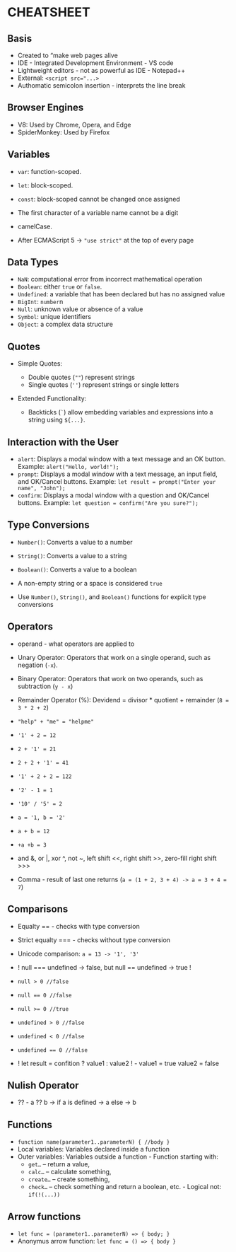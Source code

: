 # CHEATSHEET

## Basis

 - Created to “make web pages alive
 - IDE - Integrated Development Environment - VS code
 - Lightweight editors - not as powerful as IDE - Notepad++
 - External: `<script src="...>`
 - Authomatic semicolon insertion - interprets the line break   


## Browser Engines

- V8: Used by Chrome, Opera, and Edge
- SpiderMonkey: Used by Firefox

## Variables

- `var`: function-scoped.
- `let`: block-scoped.
- `const`: block-scoped cannot be changed once assigned

- The first character of a variable name cannot be a digit
- camelCase.
- After ECMAScript 5 -> `"use strict"` at the top of every page

## Data Types

- `NaN`: computational error from incorrect mathematical operation
- `Boolean`: either `true` or `false`.
- `Undefined`: a variable that has been declared but has no assigned value
- `BigInt`: `number`n
- `Null`: unknown value or absence of a value
- `Symbol`: unique identifiers
- `Object`: a complex data structure

## Quotes

- Simple Quotes:
  - Double quotes (`""`) represent strings
  - Single quotes (`''`) represent strings or single letters

- Extended Functionality:
  - Backticks (`` ` ``) allow embedding variables and expressions into a string using `${...}`.

## Interaction with the User

- `alert`: Displays a modal window with a text message and an OK button. Example: `alert("Hello, world!");`
- `prompt`: Displays a modal window with a text message, an input field, and OK/Cancel buttons. Example: `let result = prompt("Enter your name", "John");`
- `confirm`: Displays a modal window with a question and OK/Cancel buttons. Example: `let question = confirm("Are you sure?");`

## Type Conversions

- `Number()`: Converts a value to a number
- `String()`: Converts a value to a string
- `Boolean()`: Converts a value to a boolean

- A non-empty string or a space is considered `true`
- Use `Number()`, `String()`, and `Boolean()` functions for explicit type conversions

## Operators
  - operand - what operators are applied to
  - Unary Operator: Operators that work on a single operand, such as negation (`-x`).
  - Binary Operator: Operators that work on two operands, such as subtraction (`y - x`)
  - Remainder Operator (%): Devidend = divisor * quotient + remainder (`8 = 3 * 2 + 2`)

- `"help" + "me" = "helpme"`
- `'1' + 2 = 12`
- `2 + '1' = 21`
- `2 + 2 + '1' = 41`
- `'1' + 2 + 2 = 122`
- `'2' - 1 = 1`
- `'10' / '5' = 2`

 - `a = '1, b = '2'`
 - `a + b = 12`
 - `+a +b = 3`

- and &, or |, xor ^, not ~, left shift <<, right shift >>, zero-fill right shift >>>
 - Comma - result of last one returns (`a = (1 + 2, 3 + 4) -> a = 3 + 4 = 7`)

## Comparisons
 - Equalty == - checks with type conversion
 - Strict equalty === - checks without type conversion
 - Unicode comparison: `a = 13 -> '1', '3'`
 - ! null === undefined -> false, but null == undefined -> true !

 - `null > 0 //false`
 - `null == 0 //false`
 - `null >= 0 //true`
 - `undefined > 0 //false`
 - `undefined < 0 //false`
 - `undefined == 0 //false`
- ! let result = confition ? value1 : value2 ! - value1 = true value2 = false

## Nulish Operator
 - ?? - a ?? b -> if a is defined -> a else -> b

 ## Functions
 - `function name(parameter1..parameterN) { //body }`
  - Local variables: Variables declared inside a function
   - Outer variables: Variables outside a function
    - Function starting with:
        - `get…` – return a value,
        - `calc…` – calculate something,
        - `create…` – create something,
        - `check…` – check something and return a boolean, etc.
    - Logical not: `if(!(...))`

## Arrow functions
 - `let func = (parameter1..parameterN) => { body; }`
 - Anonymus arrow function: `let func = () => { body }`